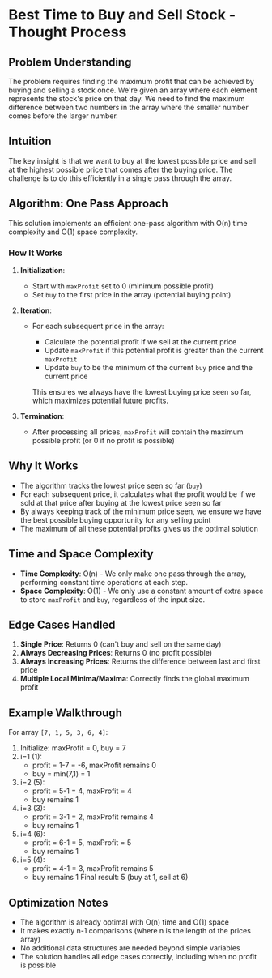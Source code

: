 # Best Time to Buy and Sell Stock - Thought Process

## Problem Understanding
The problem requires finding the maximum profit that can be achieved by buying and selling a stock once. We're given an array where each element represents the stock's price on that day. We need to find the maximum difference between two numbers in the array where the smaller number comes before the larger number.

## Intuition
The key insight is that we want to buy at the lowest possible price and sell at the highest possible price that comes after the buying price. The challenge is to do this efficiently in a single pass through the array.

## Algorithm: One Pass Approach
This solution implements an efficient one-pass algorithm with O(n) time complexity and O(1) space complexity.

### How It Works
1. **Initialization**: 
   - Start with `maxProfit` set to 0 (minimum possible profit)
   - Set `buy` to the first price in the array (potential buying point)

2. **Iteration**:
   - For each subsequent price in the array:
     - Calculate the potential profit if we sell at the current price
     - Update `maxProfit` if this potential profit is greater than the current `maxProfit`
     - Update `buy` to be the minimum of the current `buy` price and the current price
     
     This ensures we always have the lowest buying price seen so far, which maximizes potential future profits.

3. **Termination**:
   - After processing all prices, `maxProfit` will contain the maximum possible profit (or 0 if no profit is possible)

## Why It Works
- The algorithm tracks the lowest price seen so far (`buy`)
- For each subsequent price, it calculates what the profit would be if we sold at that price after buying at the lowest price seen so far
- By always keeping track of the minimum price seen, we ensure we have the best possible buying opportunity for any selling point
- The maximum of all these potential profits gives us the optimal solution

## Time and Space Complexity
- **Time Complexity**: O(n) - We only make one pass through the array, performing constant time operations at each step.
- **Space Complexity**: O(1) - We only use a constant amount of extra space to store `maxProfit` and `buy`, regardless of the input size.

## Edge Cases Handled
1. **Single Price**: Returns 0 (can't buy and sell on the same day)
2. **Always Decreasing Prices**: Returns 0 (no profit possible)
3. **Always Increasing Prices**: Returns the difference between last and first price
4. **Multiple Local Minima/Maxima**: Correctly finds the global maximum profit

## Example Walkthrough
For array `[7, 1, 5, 3, 6, 4]`:
1. Initialize: maxProfit = 0, buy = 7
2. i=1 (1): 
   - profit = 1-7 = -6, maxProfit remains 0
   - buy = min(7,1) = 1
3. i=2 (5):
   - profit = 5-1 = 4, maxProfit = 4
   - buy remains 1
4. i=3 (3):
   - profit = 3-1 = 2, maxProfit remains 4
   - buy remains 1
5. i=4 (6):
   - profit = 6-1 = 5, maxProfit = 5
   - buy remains 1
6. i=5 (4):
   - profit = 4-1 = 3, maxProfit remains 5
   - buy remains 1
Final result: 5 (buy at 1, sell at 6)

## Optimization Notes
- The algorithm is already optimal with O(n) time and O(1) space
- It makes exactly n-1 comparisons (where n is the length of the prices array)
- No additional data structures are needed beyond simple variables
- The solution handles all edge cases correctly, including when no profit is possible
